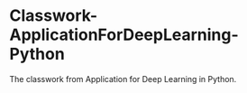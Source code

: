 # Classwork-ApplicationForDeepLearning-Python

The classwork from Application for Deep Learning in Python.
